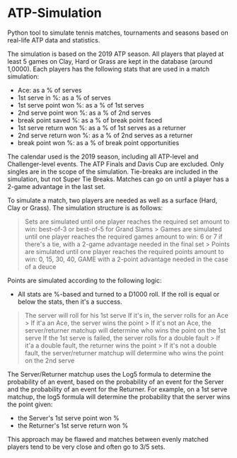 # ATP-Simulation
Python tool to simulate tennis matches, tournaments and seasons based on real-life ATP data and statistics.

The simulation is based on the 2019 ATP season. All players that played at least 5 games on Clay, Hard or Grass are kept in the database (around 1,0000). Each players has the following stats that are used in a match simulation:
- Ace: as a % of serves
- 1st serve in %: as a % of serves
- 1st serve point won %: as a % of 1st serves
- 2nd serve point won %: as a % of 2nd serves
- break point saved %: as a % of break point faced
- 1st serve return won %: as a % of 1st serves as a returner
- 2nd serve return won %: as a % of 2nd serves as a returner
- break point won %: as a % of break point opportunities

The calendar used is the 2019 season, including all ATP-level and Challenger-level events. The ATP Finals and Davis Cup are excluded. Only singles are in the scope of the simulation. Tie-breaks are included in the simulation, but not Super Tie Breaks. Matches can go on until a player has a 2-game advantage in the last set.

To simulate a match, two players are needed as well as a surface (Hard, Clay or Grass). The simulation structure is as follows:
  > Sets are simulated until one player reaches the required set amount to win: best-of-3 or best-of-5 for Grand Slams
    > Games are simulated until one player reaches the required games amount to win: 6 or 7 if there's a tie, with a 2-game advantage needed in the final set
      > Points are simulated until one player reaches the required points amount to win: 0, 15, 30, 40, GAME with a 2-point advantage needed in the case of a deuce

Points are simulated according to the following logic:
- All stats are %-based and turned to a D1000 roll. If the roll is equal or below the stats, then it's a success.
> The server will roll for his 1st serve
  > If it's in, the server rolls for an Ace
    > If it'a an Ace, the server wins the point
    > If it's not an Ace, the server/returner matchup will determine who wins the point on the 1st serve
  > If the 1st serve is failed, the server rolls for a double fault
    > If it'a a double fault, the returner wins the point
    > If it's not a double fault, the server/returner matchup will determine who wins the point on the 2nd serve

The Server/Returner matchup uses the Log5 formula to determine the probability of an event, based on the probability of an event for the Server and the probability of an event for the Returner. For example, on a 1st serve matchup, the log5 formula will determine the probability that the server wins the point given:
- the Server's 1st serve point won %
- the Returner's 1st serve return won %

This approach may be flawed and matches between evenly matched players tend to be very close and often go to 3/5 sets. 
